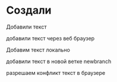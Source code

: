 # Создали

Добавили текст

добавили текст через веб браузер

Добавим текст локально

добавили текст в новой ветке newbranch

разрешаем конфликт текст в браузере
